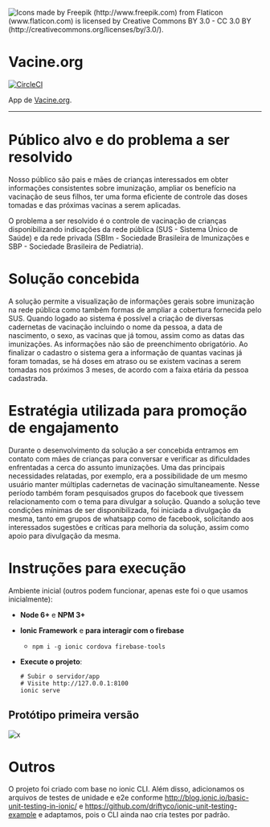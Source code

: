 ![Icons made by Freepik (http://www.freepik.com) from Flaticon (www.flaticon.com) is licensed by Creative Commons BY 3.0 - CC 3.0 BY (http://creativecommons.org/licenses/by/3.0/).](https://avatars3.githubusercontent.com/u/29361579?v=3&s=200)

# Vacine.org

[![CircleCI](https://circleci.com/gh/suasvacinas/suasvacinas.svg?style=svg)](https://circleci.com/gh/suasvacinas/suasvacinas)

App de [Vacine.org](https://vacine.org).

---

# Público alvo e do problema a ser resolvido
Nosso público são pais e mães de crianças interessados em obter informações consistentes sobre imunização, ampliar os benefício na vacinação de seus filhos, ter uma forma eficiente de controle das doses tomadas e das próximas vacinas a serem aplicadas. 

O problema a ser resolvido é o controle de vacinação de crianças disponibilizando indicações da rede pública (SUS - Sistema Único de Saúde) e da rede privada (SBIm - Sociedade Brasileira de Imunizações e SBP - Sociedade Brasileira de Pediatria).

# Solução concebida
A solução permite a visualização de informações gerais sobre imunização na rede pública como também formas de ampliar a cobertura fornecida pelo SUS. Quando logado ao sistema é possível a criação de diversas cadernetas de vacinação incluindo o nome da pessoa, a data de nascimento, o sexo, as vacinas que já tomou, assim como as datas das imunizações. As informações não são de preenchimento obrigatório. 
Ao finalizar o cadastro o sistema gera a informação de quantas vacinas já foram tomadas, se há doses em atraso ou se existem vacinas a serem tomadas nos próximos 3 meses, de acordo com a faixa etária da pessoa cadastrada. 

# Estratégia utilizada para promoção de engajamento
Durante o desenvolvimento da solução a ser concebida entramos em contato com mães de crianças para conversar e verificar as dificuldades enfrentadas a cerca do assunto imunizações. Uma das principais necessidades relatadas, por exemplo, era a possibilidade de um mesmo usuário manter múltiplas cadernetas de vacinação simultaneamente. Nesse período também foram pesquisados grupos do facebook que tivessem relacionamento com o tema para divulgar a solução. 
Quando a solução teve condições mínimas de ser disponibilizada, foi iniciada a divulgação da mesma, tanto em grupos de whatsapp como de facebook, solicitando aos interessados sugestões e críticas para melhoria da solução, assim como apoio para divulgação da mesma.




# Instruções para execução

Ambiente inicial (outros podem funcionar, apenas este foi o que usamos inicialmente):

- **Node 6+** e **NPM 3+**
- **Ionic Framework** e **para interagir com o firebase**
  - `npm i -g ionic cordova firebase-tools`
- **Execute o projeto**:

      # Subir o servidor/app
      # Visite http://127.0.0.1:8100
      ionic serve

## Protótipo primeira versão

![x](_docs/proto-v0.png)

# Outros

O projeto foi criado com base no ionic CLI. Além disso, adicionamos os arquivos de testes de unidade e e2e conforme http://blog.ionic.io/basic-unit-testing-in-ionic/
 e https://github.com/driftyco/ionic-unit-testing-example e adaptamos, pois o CLI ainda nao cria testes por padrão.
